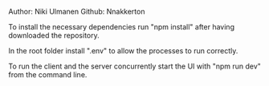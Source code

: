 Author: Niki Ulmanen
Github: Nnakkerton

To install the necessary dependencies run "npm install" after having downloaded the repository.

In the root folder install ".env" to allow the processes to run correctly.

To run the client and the server concurrently start the UI with "npm run dev" from the command line.
